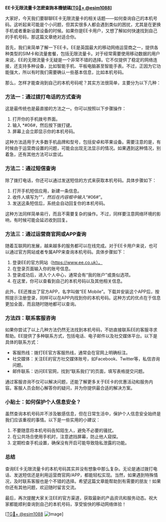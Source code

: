 **EE卡无限流量卡怎麽查詢本機號碼[[TG💪+ @esim1088](https://t.me/s/esim1088)]**

大家好，今天我们要聊聊EE卡无限流量卡的相关话题——如何查询自己的本机号码。这听起来可能是个小问题，但其实很多人都会遇到类似的困扰，尤其是在更换手机或者重新设置设备的时候。如果你是EE卡用户，又想了解如何快速找到自己的手机号码，那这篇文章绝对适合你。

首先，我们来简单了解一下EE卡。EE是英国最大的移动网络运营商之一，提供各种类型的SIM卡和流量套餐，包括无限流量卡。对于经常需要使用移动数据的用户来说，EE的无限流量卡无疑是一个非常不错的选择。它不仅提供了稳定的网络连接，还支持多种设备，比如智能手机、平板电脑甚至智能手表。不过，正因为它功能强大，所以有时我们需要确认一些基本信息，比如本机号码。

那么，怎样才能查询到自己的本机号码呢？其实方法很简单，主要分为以下几种：

### 方法一：通过拨打电话的方式查询

这是最传统也是最直接的方法之一。你可以按照以下步骤操作：

1. 打开你的手机拨号界面。
2. 输入 *#06#，然后按下拨打键。
3. 屏幕上会立即显示你的本机号码。

这种方法适用于大多数手机品牌和型号，包括安卓和苹果设备。需要注意的是，有时候由于运营商设置的问题，可能会出现无法显示的情况。如果遇到这种情况，别着急，还有其他方法可以尝试。

### 方法二：通过短信查询

除了拨打电话，你还可以通过发送短信的方式来获取本机号码。具体步骤如下：

1. 打开手机短信应用，新建一条信息。
2. 收件人填写为“*”，然后在内容框中输入“*#06#”。
3. 发送这条短信后，系统会自动回复你的本机号码。

这种方法同样简单易行，而且不需要复杂的操作。不过，同样要注意网络环境的影响，有时候可能会延迟收到回复。

### 方法三：通过运营商官网或APP查询

随着互联网的发展，越来越多的服务都可以在线完成。对于EE卡用户来说，也可以通过官方网站或者专属APP来查询本机号码。具体步骤如下：

1. 登录EE的官方网站（https://www.ee.co.uk）。
2. 在登录页面输入你的账号信息。
3. 登录成功后，进入个人中心，通常会有“我的账户”或类似选项。
4. 在这里，你可以查看到自己的本机号码以及其他相关信息。

此外，EE还推出了官方APP，名字叫做“EE Mobile”。下载并安装这个APP后，按照提示注册登录，同样可以在APP内找到你的本机号码。这种方式的优点在于信息更加全面，而且随时随地都可以查询。

### 方法四：联系客服咨询

如果你尝试了以上几种方法仍然无法找到本机号码，不妨直接联系EE的客服寻求帮助。EE提供了多种联系方式，包括电话、电子邮件以及社交媒体平台。以下是具体的联系方式：

- 客服热线：拨打EE官方客服热线，通常会在官网上明确标注。
- 社交媒体：关注EE的官方社交媒体账号，如Facebook、Twitter等，私信咨询问题。
- 邮件联系：访问EE官网，找到“联系我们”的页面，填写表格提交问题。

通过客服咨询不仅可以解决问题，还能了解更多关于EE卡的优惠活动和服务内容。客服人员会耐心解答你的疑问，并为你提供最合适的解决方案。

### 小贴士：如何保护个人信息安全？

虽然查询本机号码并不涉及敏感信息，但在日常生活中，保护个人信息安全始终是我们应该重视的事情。以下是一些实用的小建议：

1. 不要随意将本机号码告知陌生人，避免不必要的骚扰。
2. 在公共场合使用手机时，注意遮挡屏幕，防止他人窥探。
3. 定期检查手机设置，确保没有开启可能导致隐私泄露的功能。

### 总结

查询EE卡无限流量卡的本机号码其实并没有想象中那么复杂。无论是通过拨打电话、发送短信还是利用运营商官网/APP，都能轻松实现。当然，如果遇到特殊情况，及时联系客服也是个不错的选择。希望这篇文章能帮助到有需要的朋友！如果你还有其他问题，欢迎随时留言交流。

最后，再次提醒大家关注EE的官方渠道，获取最新的产品资讯和服务动态。祝大家都能顺利查询到自己的本机号码，享受愉快的移动网络体验！

[[TG💪+ @esim1088](https://t.me/s/esim1088) ![Image](https://i.postimg.cc/4NQfJmqS/Snipaste-2025-05-13-00-14-12.png)]